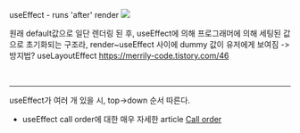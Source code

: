 useEffect - runs 'after' render
![](https://blog.kakaocdn.net/dn/eFC5OT/btqXwdg7gIx/RrXfz887pljat4sRFebgr0/img.gif)

원래 default값으로 일단 렌더링 된 후, useEffect에 의해 프로그래머에 의해 세팅된 값으로 초기화되는 구조라, render~useEffect 사이에 dummy 값이 유저에게 보여짐
-> 방지법? useLayoutEffect
https://merrily-code.tistory.com/46

<br>

---
useEffect가 여러 개 있을 시, top->down 순서 따른다.

* useEffect call order에 대한 매우 자세한 article
[Call order](https://blog.logrocket.com/post-hooks-guide-react-call-order/#:~:text=this%20won%E2%80%99t%20happen.-,Call%20order,-Now%20that%20we "The post-Hooks guide to React call order - LogRocket Blog")